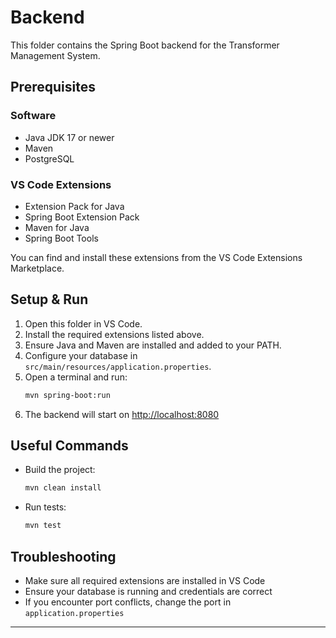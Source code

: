 # Backend

This folder contains the Spring Boot backend for the Transformer Management System.

## Prerequisites

### Software
- Java JDK 17 or newer
- Maven
- PostgreSQL

### VS Code Extensions
- Extension Pack for Java
- Spring Boot Extension Pack
- Maven for Java
- Spring Boot Tools

You can find and install these extensions from the VS Code Extensions Marketplace.

## Setup & Run

1. Open this folder in VS Code.
2. Install the required extensions listed above.
3. Ensure Java and Maven are installed and added to your PATH.
4. Configure your database in `src/main/resources/application.properties`.
5. Open a terminal and run:
	 ```sh
	 mvn spring-boot:run
	 ```
6. The backend will start on [http://localhost:8080](http://localhost:8080)

## Useful Commands

- Build the project:
	```sh
	mvn clean install
	```
- Run tests:
	```sh
	mvn test
	```

## Troubleshooting

- Make sure all required extensions are installed in VS Code
- Ensure your database is running and credentials are correct
- If you encounter port conflicts, change the port in `application.properties`

---
